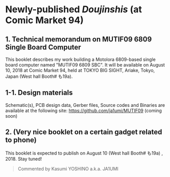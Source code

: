 # Newly-published _Doujinshis_ (at Comic Market 94)

## 1. Technical memorandum on MUTIF09 6809 Single Board Computer

This booklet describes my work building a Motolora 6809-based single board computer named "MUTIF09 6809 SBC". It will be available on August 10, 2018 at Comic Market 94, held at TOKYO BIG SIGHT, Ariake, Tokyo, Japan (West hall Booth# も19a). 

## 1-1. Design materials

Schematic(s), PCB design data, Gerber files, Source codes and Binaries are available at the following site:  https://github.com/ja1umi/MUTIF09 (coming soon)

## 2. (Very nice booklet on a certain gadget related to phone)

 This booklet is expected to publish on August 10 (West hall Booth# も19a) , 2018. Stay tuned!

> Commented by Kasumi YOSHINO a.k.a. JA1UMI

